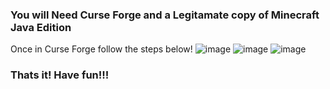 ### You will Need Curse Forge and a Legitamate copy of Minecraft Java Edition
Once in Curse Forge follow the steps below!
![image](https://user-images.githubusercontent.com/51181899/159419922-31030523-17d4-4589-b5ef-ebd9067c37da.png)
![image](https://user-images.githubusercontent.com/51181899/159419982-66c51ce8-f659-4bd5-8222-b90fb3024faa.png)
![image](https://user-images.githubusercontent.com/51181899/159420054-d5f3e3f8-6a29-442b-8926-4d3463b7c211.png)

### Thats it! Have fun!!!

